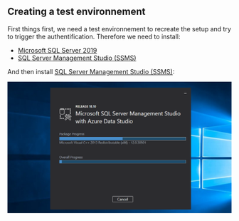 ## Creating a test environnement

First things first, we need a test environnement to recreate the setup and try to trigger the authentification. Therefore we need to install:

 - [Microsoft SQL Server 2019](https://www.microsoft.com/en-us/evalcenter/evaluate-sql-server)
 - [SQL Server Management Studio (SSMS)](https://docs.microsoft.com/en-us/sql/ssms/download-sql-server-management-studio-ssms?view=sql-server-ver15)

And then install [SQL Server Management Studio (SSMS)](https://docs.microsoft.com/en-us/sql/ssms/download-sql-server-management-studio-ssms?view=sql-server-ver15):

![](./.github/mssql_management_studio_install_01.png)
